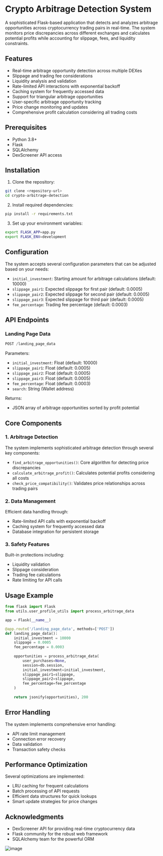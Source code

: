 # Crypto Arbitrage Detection System

A sophisticated Flask-based application that detects and analyzes arbitrage opportunities across cryptocurrency trading pairs in real-time. The system monitors price discrepancies across different exchanges and calculates potential profits while accounting for slippage, fees, and liquidity constraints.

## Features

- Real-time arbitrage opportunity detection across multiple DEXes
- Slippage and trading fee considerations
- Liquidity analysis and validation
- Rate-limited API interactions with exponential backoff
- Caching system for frequently accessed data
- Support for triangular arbitrage opportunities
- User-specific arbitrage opportunity tracking
- Price change monitoring and updates
- Comprehensive profit calculation considering all trading costs

## Prerequisites

- Python 3.8+
- Flask
- SQLAlchemy
- DexScreener API access

## Installation

1. Clone the repository:
```bash
git clone <repository-url>
cd crypto-arbitrage-detection
```

2. Install required dependencies:
```bash
pip install -r requirements.txt
```

3. Set up your environment variables:
```bash
export FLASK_APP=app.py
export FLASK_ENV=development
```

## Configuration

The system accepts several configuration parameters that can be adjusted based on your needs:

- `initial_investment`: Starting amount for arbitrage calculations (default: 10000)
- `slippage_pair1`: Expected slippage for first pair (default: 0.0005)
- `slippage_pair2`: Expected slippage for second pair (default: 0.0005)
- `slippage_pair3`: Expected slippage for third pair (default: 0.0005)
- `fee_percentage`: Trading fee percentage (default: 0.0003)

## API Endpoints

### Landing Page Data
```python
POST /landing_page_data
```

Parameters:
- `initial_investment`: Float (default: 10000)
- `slippage_pair1`: Float (default: 0.0005)
- `slippage_pair2`: Float (default: 0.0005)
- `slippage_pair3`: Float (default: 0.0005)
- `fee_percentage`: Float (default: 0.0003)
- `search`: String (Wallet address)

Returns:
- JSON array of arbitrage opportunities sorted by profit potential

## Core Components

### 1. Arbitrage Detection
The system implements sophisticated arbitrage detection through several key components:

- `find_arbitrage_opportunities()`: Core algorithm for detecting price discrepancies
- `calculate_arbitrage_profit()`: Calculates potential profits considering all costs
- `check_price_compatibility()`: Validates price relationships across trading pairs

### 2. Data Management
Efficient data handling through:

- Rate-limited API calls with exponential backoff
- Caching system for frequently accessed data
- Database integration for persistent storage

### 3. Safety Features
Built-in protections including:

- Liquidity validation
- Slippage consideration
- Trading fee calculations
- Rate limiting for API calls

## Usage Example

```python
from flask import Flask
from utils.user_profile_utils import process_arbitrage_data

app = Flask(__name__)

@app.route('/landing_page_data', methods=['POST'])
def landing_page_data():
    initial_investment = 10000
    slippage = 0.0005
    fee_percentage = 0.0003
    
    opportunities = process_arbitrage_data(
        user_purchases=None,
        session=db.session,
        initial_investment=initial_investment,
        slippage_pair1=slippage,
        slippage_pair2=slippage,
        fee_percentage=fee_percentage
    )
    
    return jsonify(opportunities), 200
```

## Error Handling

The system implements comprehensive error handling:

- API rate limit management
- Connection error recovery
- Data validation
- Transaction safety checks

## Performance Optimization

Several optimizations are implemented:

- LRU caching for frequent calculations
- Batch processing of API requests
- Efficient data structures for quick lookups
- Smart update strategies for price changes

## Acknowledgments

- DexScreener API for providing real-time cryptocurrency data
- Flask community for the robust web framework
- SQLAlchemy team for the powerful ORM
  
![image](https://github.com/user-attachments/assets/ddd975d6-6b0d-4049-87e2-e670713be36d)





